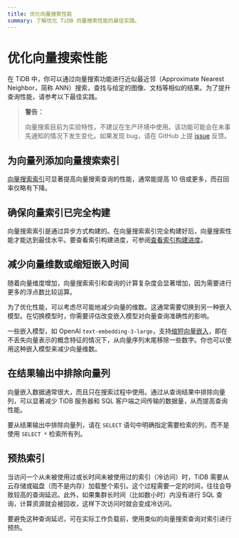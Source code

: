```yaml
---
title: 优化向量搜索性能
summary: 了解优化 TiDB 向量搜索性能的最佳实践。
---
```


# 优化向量搜索性能

在 TiDB 中，你可以通过向量搜索功能进行近似最近邻（Approximate Nearest Neighbor，简称 ANN）搜索，查找与给定的图像、文档等相似的结果。为了提升查询性能，请参考以下最佳实践。

> **警告：**
>
> 向量搜索目前为实验特性，不建议在生产环境中使用。该功能可能会在未事先通知的情况下发生变化。如果发现 bug，请在 GitHub 上提 [issue](https://github.com/pingcap/tidb/issues) 反馈。

## 为向量列添加向量搜索索引

[向量搜索索引](/vector-search-index.md)可显著提高向量搜索查询的性能，通常能提高 10 倍或更多，而召回率仅略有下降。

## 确保向量索引已完全构建

向量搜索索引是通过异步方式构建的。在向量搜索索引完全构建好后，向量搜索性能才能达到最佳水平。要查看索引构建进度，可参阅[查看索引构建进度](/vector-search-index.md#查看索引构建进度)。

## 减少向量维数或缩短嵌入时间

随着向量维度增加，向量搜索索引和查询的计算复杂度会显著增加，因为需要进行更多的浮点数比较运算。

为了优化性能，可以考虑尽可能地减少向量的维数。这通常需要切换到另一种嵌入模型。在切换模型时，你需要评估改变嵌入模型对向量查询准确性的影响。

一些嵌入模型，如 OpenAI `text-embedding-3-large`，支持[缩短向量嵌入](https://openai.com/index/new-embedding-models-and-api-updates/)，即在不丢失向量表示的概念特征的情况下，从向量序列末尾移除一些数字。你也可以使用这种嵌入模型来减少向量维数。

## 在结果输出中排除向量列

向量嵌入数据通常很大，而且只在搜索过程中使用。通过从查询结果中排除向量列，可以显著减少 TiDB 服务器和 SQL 客户端之间传输的数据量，从而提高查询性能。

要从结果输出中排除向量列，请在 `SELECT` 语句中明确指定需要检索的列，而不是使用 `SELECT *` 检索所有列。

## 预热索引

当访问一个从未被使用过或长时间未被使用过的索引（冷访问）时，TiDB 需要从云存储或磁盘（而不是内存）加载整个索引。这个过程需要一定的时间，往往会导致较高的查询延迟。此外，如果集群长时间（比如数小时）内没有进行 SQL 查询，计算资源就会被回收，这样下次访问时就会变成冷访问。

要避免这种查询延迟，可在实际工作负载前，使用类似的向量搜索查询对索引进行预热。
